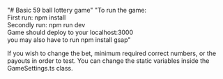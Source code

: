 "# Basic 59 ball lottery game" 
"To run the game:  
First run: npm install  
Secondly run: npm run dev  
Game should deploy to your localhost:3000  
you may also have to run npm install gsap"

If you wish to change the bet, minimum required correct numbers, or the payouts in order to test. You can change the static variables inside the GameSettings.ts class.
